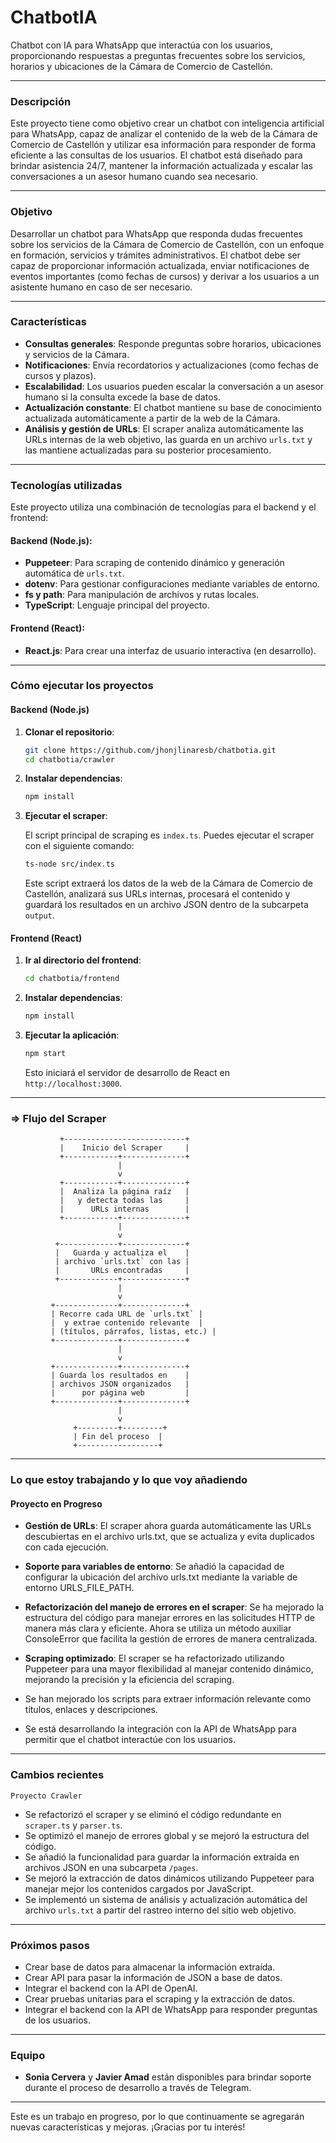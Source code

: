# ChatbotIA

Chatbot con IA para WhatsApp que interactúa con los usuarios, proporcionando respuestas a preguntas frecuentes sobre los servicios, horarios y ubicaciones de la Cámara de Comercio de Castellón.

---

### Descripción

Este proyecto tiene como objetivo crear un chatbot con inteligencia artificial para WhatsApp, capaz de analizar el contenido de la web de la Cámara de Comercio de Castellón y utilizar esa información para responder de forma eficiente a las consultas de los usuarios. El chatbot está diseñado para brindar asistencia 24/7, mantener la información actualizada y escalar las conversaciones a un asesor humano cuando sea necesario.

---

### Objetivo

Desarrollar un chatbot para WhatsApp que responda dudas frecuentes sobre los servicios de la Cámara de Comercio de Castellón, con un enfoque en formación, servicios y trámites administrativos. El chatbot debe ser capaz de proporcionar información actualizada, enviar notificaciones de eventos importantes (como fechas de cursos) y derivar a los usuarios a un asistente humano en caso de ser necesario.

---

### Características

* **Consultas generales**: Responde preguntas sobre horarios, ubicaciones y servicios de la Cámara.
* **Notificaciones**: Envía recordatorios y actualizaciones (como fechas de cursos y plazos).
* **Escalabilidad**: Los usuarios pueden escalar la conversación a un asesor humano si la consulta excede la base de datos.
* **Actualización constante**: El chatbot mantiene su base de conocimiento actualizada automáticamente a partir de la web de la Cámara.
* **Análisis y gestión de URLs**: El scraper analiza automáticamente las URLs internas de la web objetivo, las guarda en un archivo `urls.txt` y las mantiene actualizadas para su posterior procesamiento.

---

### Tecnologías utilizadas

Este proyecto utiliza una combinación de tecnologías para el backend y el frontend:

#### Backend (Node.js):

* **Puppeteer**: Para scraping de contenido dinámico y generación automática de `urls.txt`.
* **dotenv**: Para gestionar configuraciones mediante variables de entorno.
* **fs y path**: Para manipulación de archivos y rutas locales.
* **TypeScript**: Lenguaje principal del proyecto.

#### Frontend (React):

* **React.js**: Para crear una interfaz de usuario interactiva (en desarrollo).

---

### Cómo ejecutar los proyectos

#### Backend (Node.js)

1. **Clonar el repositorio**:

   ```bash
   git clone https://github.com/jhonjlinaresb/chatbotia.git
   cd chatbotia/crawler
   ```

2. **Instalar dependencias**:

   ```bash
   npm install
   ```

3. **Ejecutar el scraper**:

   El script principal de scraping es `index.ts`. Puedes ejecutar el scraper con el siguiente comando:

   ```bash
   ts-node src/index.ts
   ```

   Este script extraerá los datos de la web de la Cámara de Comercio de Castellón, analizará sus URLs internas, procesará el contenido y guardará los resultados en un archivo JSON dentro de la subcarpeta `output`.

#### Frontend (React)

1. **Ir al directorio del frontend**:

   ```bash
   cd chatbotia/frontend
   ```

2. **Instalar dependencias**:

   ```bash
   npm install
   ```

3. **Ejecutar la aplicación**:

   ```bash
   npm start
   ```

   Esto iniciará el servidor de desarrollo de React en `http://localhost:3000`.

---

### => Flujo del Scraper

```text
           +---------------------------+
           |    Inicio del Scraper     |
           +------------+--------------+
                        |
                        v
           +------------+--------------+
           |  Analiza la página raíz   |
           |   y detecta todas las     |
           |      URLs internas        |
           +------------+--------------+
                        |
                        v
          +-------------+--------------+
          |   Guarda y actualiza el    |
          | archivo `urls.txt` con las |
          |       URLs encontradas     |
          +-------------+--------------+
                        |
                        v
         +--------------+--------------+
         | Recorre cada URL de `urls.txt` |
         |  y extrae contenido relevante  |
         | (títulos, párrafos, listas, etc.) |
         +--------------+--------------+
                        |
                        v
         +--------------+--------------+
         | Guarda los resultados en    |
         | archivos JSON organizados   |
         |      por página web         |
         +--------------+--------------+
                        |
                        v
              +---------+---------+
              | Fin del proceso  |
              +------------------+
```

---

### Lo que estoy trabajando y lo que voy añadiendo

#### Proyecto en Progreso

* **Gestión de URLs**: El scraper ahora guarda automáticamente las URLs descubiertas en el archivo urls.txt, que se actualiza y evita duplicados con cada ejecución.

* **Soporte para variables de entorno**: Se añadió la capacidad de configurar la ubicación del archivo urls.txt mediante la variable de entorno URLS_FILE_PATH.
* **Refactorización del manejo de errores en el scraper**: Se ha mejorado la estructura del código para manejar errores en las solicitudes HTTP de manera más clara y eficiente. Ahora se utiliza un método auxiliar ConsoleError que facilita la gestión de errores de manera centralizada.
* **Scraping optimizado**: El scraper se ha refactorizado utilizando Puppeteer para una mayor flexibilidad al manejar contenido dinámico, mejorando la precisión y la eficiencia del scraping.
* Se han mejorado los scripts para extraer información relevante como títulos, enlaces y descripciones.
* Se está desarrollando la integración con la API de WhatsApp para permitir que el chatbot interactúe con los usuarios.

---

### Cambios recientes

`Proyecto Crawler`

* Se refactorizó el scraper y se eliminó el código redundante en `scraper.ts` y `parser.ts`.
* Se optimizó el manejo de errores global y se mejoró la estructura del código.
* Se añadió la funcionalidad para guardar la información extraída en archivos JSON en una subcarpeta `/pages`.
* Se mejoró la extracción de datos dinámicos utilizando Puppeteer para manejar mejor los contenidos cargados por JavaScript.
* Se implementó un sistema de análisis y actualización automática del archivo `urls.txt` a partir del rastreo interno del sitio web objetivo.

---

### Próximos pasos

* Crear base de datos para almacenar la información extraída.
* Crear API para pasar la información de JSON a base de datos.
* Integrar el backend con la API de OpenAI.
* Crear pruebas unitarias para el scraping y la extracción de datos.
* Integrar el backend con la API de WhatsApp para responder preguntas de los usuarios.

---

### Equipo

* **Sonia Cervera** y **Javier Amad** están disponibles para brindar soporte durante el proceso de desarrollo a través de Telegram.

---

Este es un trabajo en progreso, por lo que continuamente se agregarán nuevas características y mejoras. ¡Gracias por tu interés!
